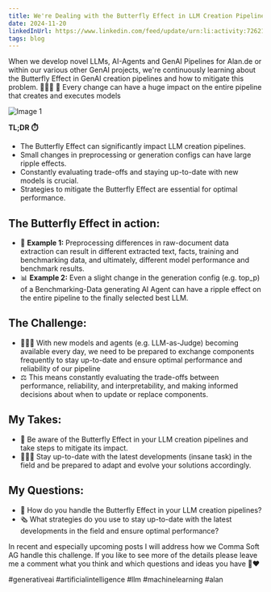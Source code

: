 ```yaml
---
title: We're Dealing with the Butterfly Effect in LLM Creation Pipelines 🦋🤖
date: 2024-11-20 
linkedInUrl: https://www.linkedin.com/feed/update/urn:li:activity:7262130122034442240/
tags: blog
---
```


When we develop novel LLMs, AI-Agents and GenAI Pipelines for Alan.de or within our various other GenAI projects, we're continuously learning about the Butterfly Effect in GenAI creation pipelines and how to mitigate this problem. 👨🏼‍💻 
🤯 Every change can have a huge impact on the entire pipeline that creates and executes models

![Image 1](/img/blog_images/1731426743684-2.jpeg)

**TL;DR ⏱️**
- The Butterfly Effect can significantly impact LLM creation pipelines.
- Small changes in preprocessing or generation configs can have large ripple effects.
- Constantly evaluating trade-offs and staying up-to-date with new models is crucial.
- Strategies to mitigate the Butterfly Effect are essential for optimal performance.

<!-- excerpt -->

## The Butterfly Effect in action:
- 📃 **Example 1:** Preprocessing differences in raw-document data extraction can result in different extracted text, facts, training and benchmarking data, and ultimately, different model performance and benchmark results. 
- 📊 **Example 2:** Even a slight change in the generation config (e.g. top_p) of a Benchmarking-Data generating AI Agent can have a ripple effect on the entire pipeline to the finally selected best LLM. 

## The Challenge:
- 👩🏻‍🔬 With new models and agents (e.g. LLM-as-Judge) becoming available every day, we need to be prepared to exchange components frequently to stay up-to-date and ensure optimal performance and reliability of our pipeline 
- ⚖️ This means constantly evaluating the trade-offs between performance, reliability, and interpretability, and making informed decisions about when to update or replace components.

## My Takes:
- 🧐 Be aware of the Butterfly Effect in your LLM creation pipelines and take steps to mitigate its impact.
- 👨🏼‍🎓 Stay up-to-date with the latest developments (insane task) in the field and be prepared to adapt and evolve your solutions accordingly.

## My Questions:
- 🦋 How do you handle the Butterfly Effect in your LLM creation pipelines?
- 🗞️ What strategies do you use to stay up-to-date with the latest developments in the field and ensure optimal performance?

In recent and especially upcoming posts I will address how we Comma Soft AG handle this challenge. If you like to see more of the details please leave me a comment what you think and which questions and ideas you have 💬❤️

#generativeai #artificialintelligence #llm #machinelearning #alan
